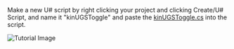 Make a new U# script by right clicking your project and clicking Create/U# Script, and name it "kinUGSToggle" and paste the [kinUGSToggle.cs](https://raw.githubusercontent.com/Kinashii/Udon-Global-Synced-Toggle/main/kinUGSToggle.cs) into the script.

![Tutorial Image](https://cdn.discordapp.com/attachments/922280244264697857/1094940178738577499/image.png)
